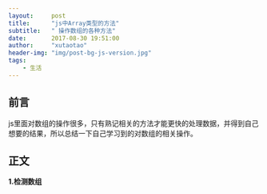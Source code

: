 ```yaml
---
layout:     post
title:      "js中Array类型的方法"
subtitle:   " 操作数组的各种方法"
date:       2017-08-30 19:51:00
author:     "xutaotao"
header-img: "img/post-bg-js-version.jpg"
tags:
    - 生活
---
```



## 前言 ##

js里面对数组的操作很多，只有熟记相关的方法才能更快的处理数据，并得到自己想要的结果，所以总结一下自己学习到的对数组的相关操作。

## 正文 ##

**1.检测数组**

